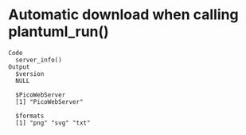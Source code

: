 # Automatic download when calling plantuml_run()

    Code
      server_info()
    Output
      $version
      NULL
      
      $PicoWebServer
      [1] "PicoWebServer"
      
      $formats
      [1] "png" "svg" "txt"
      

